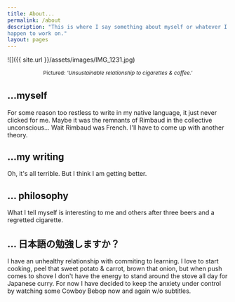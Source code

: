 ```yaml
---
title: About...
permalink: /about
description: "This is where I say something about myself or whatever I
happen to work on."
layout: pages
---
```


<style>
img {
    width: 120px;
    margin: 3rem auto 0 auto;
}
p.pic {
    margin: auto;
    margin-bottom: 2rem;
    text-align: center;
    font-size: 0.75rem;
}
</style>

![]({{ site.url }}/assets/images/IMG_1231.jpg)
<p class="pic">Pictured: <em>'Unsustainable relationship to cigarettes & coffee.'</em></p> 

## ...myself #

For some reason too restless to write in my native language, it just never clicked for me. Maybe it was the remnants of Rimbaud in the collective unconscious... Wait Rimbaud was French. I'll have to come up with another theory.

## ...my writing #

Oh, it's all terrible. But I think I am getting better.

## ... philosophy #

What I tell myself is interesting to me and others after three beers and a regretted cigarette.

## ... 日本語の勉強しますか？

I have an unhealthy relationship with commiting to learning. I love to start cooking, peel that sweet potato & carrot, brown that onion, but when push comes to shove I don't have the energy to stand around the stove all day for Japanese curry. For now I have decided to keep the anxiety under control by watching some Cowboy Bebop now and again w/o subtitles.
